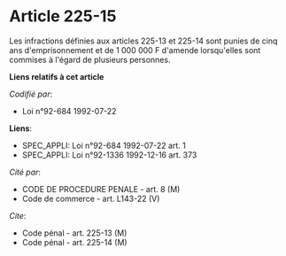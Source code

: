 # Article 225-15

Les infractions définies aux articles 225-13 et 225-14 sont punies de cinq ans d'emprisonnement et de 1 000 000 F d'amende
lorsqu'elles sont commises à l'égard de plusieurs personnes.

**Liens relatifs à cet article**

_Codifié par_:

  - Loi n°92-684 1992-07-22

**Liens**:

  - SPEC_APPLI: Loi n°92-684 1992-07-22 art. 1
  - SPEC_APPLI: Loi n°92-1336 1992-12-16 art. 373

_Cité par_:

  - CODE DE PROCEDURE PENALE - art. 8 (M)
  - Code de commerce - art. L143-22 (V)

_Cite_:

  - Code pénal - art. 225-13 (M)
  - Code pénal - art. 225-14 (M)
